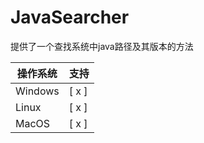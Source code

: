 # JavaSearcher

提供了一个查找系统中java路径及其版本的方法

| 操作系统    | 支持     |
| ------- | ------ |
| Windows | [ x ]  |
| Linux   | [ x ]  |
| MacOS   | [ x ]  |


